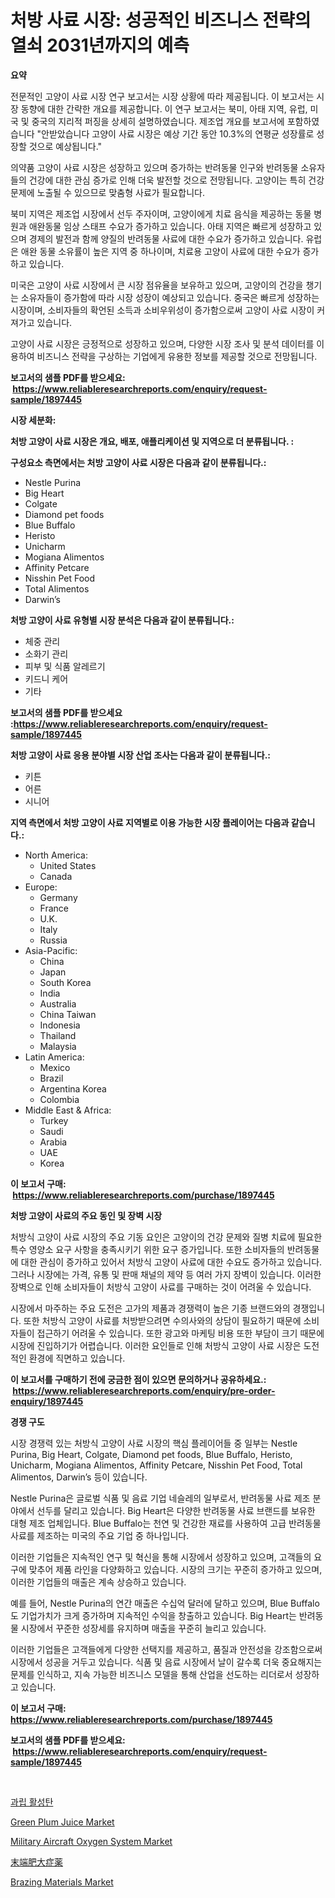 <p><h1>처방 사료 시장: 성공적인 비즈니스 전략의 열쇠 2031년까지의 예측</h1></p><p><strong>요약</strong></p>
<p><p>전문적인 고양이 사료 시장 연구 보고서는 시장 상황에 따라 제공됩니다. 이 보고서는 시장 동향에 대한 간략한 개요를 제공합니다. 이 연구 보고서는 북미, 아태 지역, 유럽, 미국 및 중국의 지리적 퍼징을 상세히 설명하였습니다. 제조업 개요를 보고서에 포함하였습니다 "안받았습니다 고양이 사료 시장은 예상 기간 동안 10.3%의 연평균 성장률로 성장할 것으로 예상됩니다." </p><p>의약품 고양이 사료 시장은 성장하고 있으며 증가하는 반려동물 인구와 반려동물 소유자들의 건강에 대한 관심 증가로 인해 더욱 발전할 것으로 전망됩니다. 고양이는 특히 건강 문제에 노출될 수 있으므로 맞춤형 사료가 필요합니다.</p><p>북미 지역은 제조업 시장에서 선두 주자이며, 고양이에게 치료 음식을 제공하는 동물 병원과 애완동물 임상 스태프 수요가 증가하고 있습니다. 아태 지역은 빠르게 성장하고 있으며 경제의 발전과 함께 양질의 반려동물 사료에 대한 수요가 증가하고 있습니다. 유럽은 애완 동물 소유률이 높은 지역 중 하나이며, 치료용 고양이 사료에 대한 수요가 증가하고 있습니다.</p><p>미국은 고양이 사료 시장에서 큰 시장 점유율을 보유하고 있으며, 고양이의 건강을 챙기는 소유자들이 증가함에 따라 시장 성장이 예상되고 있습니다. 중국은 빠르게 성장하는 시장이며, 소비자들의 확언된 소득과 소비우위성이 증가함으로써 고양이 사료 시장이 커져가고 있습니다. </p><p>고양이 사료 시장은 긍정적으로 성장하고 있으며, 다양한 시장 조사 및 분석 데이터를 이용하여 비즈니스 전략을 구상하는 기업에게 유용한 정보를 제공할 것으로 전망됩니다.</p></p>
<p><strong>보고서의 샘플 PDF를 받으세요: &nbsp;<a href="https://www.reliableresearchreports.com/enquiry/request-sample/1897445">https://www.reliableresearchreports.com/enquiry/request-sample/1897445</a></strong></p>
<p><strong>시장 세분화:</strong></p>
<p><strong> 처방 고양이 사료 시장은 개요, 배포, 애플리케이션 및 지역으로 더 분류됩니다. :</strong></p>
<p><strong>구성요소 측면에서는 처방 고양이 사료 시장은 다음과 같이 분류됩니다.:</strong></p>
<p><ul><li>Nestle Purina</li><li>Big Heart</li><li>Colgate</li><li>Diamond pet foods</li><li>Blue Buffalo</li><li>Heristo</li><li>Unicharm</li><li>Mogiana Alimentos</li><li>Affinity Petcare</li><li>Nisshin Pet Food</li><li>Total Alimentos</li><li>Darwin’s</li></ul></p>
<p><strong> 처방 고양이 사료 유형별 시장 분석은 다음과 같이 분류됩니다.:</strong></p>
<p><ul><li>체중 관리</li><li>소화기 관리</li><li>피부 및 식품 알레르기</li><li>키드니 케어</li><li>기타</li></ul></p>
<p><strong>보고서의 샘플 PDF를 받으세요 :<a href="https://www.reliableresearchreports.com/enquiry/request-sample/1897445">https://www.reliableresearchreports.com/enquiry/request-sample/1897445</a></strong></p>
<p><strong> 처방 고양이 사료 응용 분야별 시장 산업 조사는 다음과 같이 분류됩니다.:</strong></p>
<p><ul><li>키튼</li><li>어른</li><li>시니어</li></ul></p>
<p><strong>지역 측면에서 처방 고양이 사료 지역별로 이용 가능한 시장 플레이어는 다음과 같습니다.:</strong></p>
<p><ul>
    <li>
        North America:
        <ul>
            <li>United States</li>
            <li>Canada</li>
        </ul>
    </li>
    <li>
        Europe:
        <ul>
            <li>Germany</li>
            <li>France</li>
            <li>U.K.</li>
            <li>Italy</li>
            <li>Russia</li>
        </ul>
    </li>
    <li>
        Asia-Pacific:
        <ul>
            <li>China</li>
            <li>Japan</li>
            <li>South Korea</li>
            <li>India</li>
            <li>Australia</li>
            <li>China Taiwan</li>
            <li>Indonesia</li>
            <li>Thailand</li>
            <li>Malaysia</li>
        </ul>
    </li>
    <li>
        Latin America:
        <ul>
            <li>Mexico</li>
            <li>Brazil</li>
            <li>Argentina Korea</li>
            <li>Colombia</li>
        </ul>
    </li>
    <li>
        Middle East & Africa:
        <ul>
            <li>Turkey</li>
            <li>Saudi</li>
            <li>Arabia</li>
            <li>UAE</li>
            <li>Korea</li>
        </ul>
    </li>
    </ul></p>
<p><strong>이 보고서 구매: &nbsp;<a href="https://www.reliableresearchreports.com/purchase/1897445">https://www.reliableresearchreports.com/purchase/1897445</a></strong></p>
<p><strong>처방 고양이 사료의 주요 동인 및 장벽 시장</strong></p>
<p><p>처방식 고양이 사료 시장의 주요 기동 요인은 고양이의 건강 문제와 질병 치료에 필요한 특수 영양소 요구 사항을 충족시키기 위한 요구 증가입니다. 또한 소비자들의 반려동물에 대한 관심이 증가하고 있어서 처방식 고양이 사료에 대한 수요도 증가하고 있습니다. 그러나 시장에는 가격, 유통 및 판매 채널의 제약 등 여러 가지 장벽이 있습니다. 이러한 장벽으로 인해 소비자들이 처방식 고양이 사료를 구매하는 것이 어려울 수 있습니다.</p><p>시장에서 마주하는 주요 도전은 고가의 제품과 경쟁력이 높은 기종 브랜드와의 경쟁입니다. 또한 처방식 고양이 사료를 처방받으려면 수의사와의 상담이 필요하기 때문에 소비자들이 접근하기 어려울 수 있습니다. 또한 광고와 마케팅 비용 또한 부담이 크기 때문에 시장에 진입하기가 어렵습니다. 이러한 요인들로 인해 처방식 고양이 사료 시장은 도전적인 환경에 직면하고 있습니다.</p></p>
<p><strong>이 보고서를 구매하기 전에 궁금한 점이 있으면 문의하거나 공유하세요.: &nbsp;<a href="https://www.reliableresearchreports.com/enquiry/pre-order-enquiry/1897445">https://www.reliableresearchreports.com/enquiry/pre-order-enquiry/1897445</a></strong></p>
<p><strong>경쟁 구도</strong></p>
<p><p>시장 경쟁력 있는 처방식 고양이 사료 시장의 핵심 플레이어들 중 일부는 Nestle Purina, Big Heart, Colgate, Diamond pet foods, Blue Buffalo, Heristo, Unicharm, Mogiana Alimentos, Affinity Petcare, Nisshin Pet Food, Total Alimentos, Darwin’s 등이 있습니다.</p><p>Nestle Purina은 글로벌 식품 및 음료 기업 네슬레의 일부로서, 반려동물 사료 제조 분야에서 선두를 달리고 있습니다. Big Heart은 다양한 반려동물 사료 브랜드를 보유한 대형 제조 업체입니다. Blue Buffalo는 천연 및 건강한 재료를 사용하여 고급 반려동물 사료를 제조하는 미국의 주요 기업 중 하나입니다.</p><p>이러한 기업들은 지속적인 연구 및 혁신을 통해 시장에서 성장하고 있으며, 고객들의 요구에 맞추어 제품 라인을 다양화하고 있습니다. 시장의 크기는 꾸준히 증가하고 있으며, 이러한 기업들의 매출은 계속 상승하고 있습니다.</p><p>예를 들어, Nestle Purina의 연간 매출은 수십억 달러에 달하고 있으며, Blue Buffalo도 기업가치가 크게 증가하며 지속적인 수익을 창출하고 있습니다. Big Heart는 반려동물 시장에서 꾸준한 성장세를 유지하며 매출을 꾸준히 늘리고 있습니다.</p><p>이러한 기업들은 고객들에게 다양한 선택지를 제공하고, 품질과 안전성을 강조함으로써 시장에서 성공을 거두고 있습니다. 식품 및 음료 시장에서 날이 갈수록 더욱 중요해지는 문제를 인식하고, 지속 가능한 비즈니스 모델을 통해 산업을 선도하는 리더로서 성장하고 있습니다.</p></p>
<p><strong>이 보고서 구매: &nbsp; <a href="https://www.reliableresearchreports.com/purchase/1897445">https://www.reliableresearchreports.com/purchase/1897445</a></strong></p>
<p><strong>보고서의 샘플 PDF를 받으세요: &nbsp;<a href="https://www.reliableresearchreports.com/enquiry/request-sample/1897445">https://www.reliableresearchreports.com/enquiry/request-sample/1897445</a></strong><strong></strong></p>
<p>&nbsp;</p>
<p><p><a href="https://github.com/plelbej847484502/Market-Research-Report-List-1/blob/main/4191828193182.md">과립 활성탄</a></p><p><a href="https://view.publitas.com/reportprime-1/green-plum-juice-market-a-comprehensive-report-of-its-market-share-growth-trends-2024-2031/">Green Plum Juice Market</a></p><p><a href="https://issuu.com/reportprime-2/docs/military-aircraft-oxygen-system-market-size-2030.p">Military Aircraft Oxygen System Market</a></p><p><a href="https://github.com/dzy793153605/Market-Research-Report-List-1/blob/main/6973548193399.md">末端肥大症薬</a></p><p><a href="https://github.com/marloy8/Market-Research-Report-List-3/blob/main/brazing-materials-market.md">Brazing Materials Market</a></p></p>